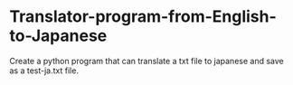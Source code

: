 # Translator-program-from-English-to-Japanese
Create a python program that can translate a txt file to japanese and save as a test-ja.txt file. 
